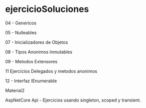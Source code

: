 # ejercicioSoluciones

04 - Genericos

05 - Nulleables

07 - Inicializadores de Objetos

08 - Tipos Anonimos Inmutables

09 - Metodos Extensores

11 Ejercicios Delegados y metodos anonimos

12 - Interfaz IEnumerable

Material2

AspNetCore Api - Ejercicios usando singleton, scoped y transient.
